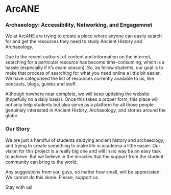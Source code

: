 # ArcANE
### Archaeology: Accessibility, Networking, and Engagemnet

We at ArcANE are trying to create a place where anyone can easily search for and get the resources they need to study Ancient History and Archaeology.

Due to the recent outburst of content and information on the internet, searching for a particular resource has become time-consuming, which is a hassle (especially if it’s exam season). So, as fellow students, our goal is to make that process of searching for what you need online a little bit easier. We have categorised the list of resources currently available to us, like podcasts, blogs, guides and stuff.

Although nowhere near complete, we will keep updating the website (hopefully on a daily basis). Once this takes a proper form, this place will not only help students but also serve as a platform for all those people genuinely interested in Ancient History, Archaeology, and stories around the globe.

### **Our Story**

We are just a handful of students studying ancient history and archaeology, and trying to create something to make life in academia a little easier. Our vision for this project is a really big one and will in no way be an easy task to achieve. But we believe in the miracles that the support from the student community can bring to the world.

Any suggestions from you guys, no matter how small, will be appreciated. We cannot do this alone. Please, support us.

Stay with us!
